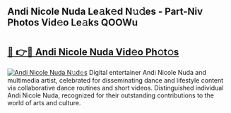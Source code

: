 ## Andi Nicole Nuda Le𝚊k𝚎d N𝚞𝚍es - Part-Niv Photos Vid𝚎o Le𝚊ks QOOWu

# <h2><a href="http://fbeboi.evod.top/?m=Andi+Nicole+Nuda">🔗 👉🔴 Andi Nicole Nuda Vid𝚎o Ph𝚘t𝚘s</a></h2>

[![Andi Nicole Nuda N𝚞d𝚎s](https://i.imgur.com/8V9OHl7.gif)](http://fbeboi.evod.top/?m=Andi+Nicole+Nuda)
Digital entertainer Andi Nicole Nuda and multimedia artist, celebrated for disseminating dance and lifestyle content via collaborative dance routines and short videos. Distinguished individual Andi Nicole Nuda, recognized for their outstanding contributions to the world of arts and culture. 
